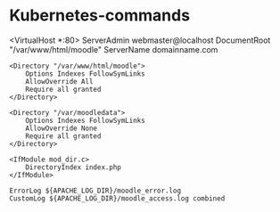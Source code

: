 # Kubernetes-commands
<VirtualHost *:80>
    ServerAdmin webmaster@localhost
    DocumentRoot "/var/www/html/moodle"
    ServerName domainname.com

    <Directory "/var/www/html/moodle">
        Options Indexes FollowSymLinks
        AllowOverride All
        Require all granted
    </Directory>

    <Directory "/var/moodledata">
        Options Indexes FollowSymLinks
        AllowOverride None
        Require all granted
    </Directory>

    <IfModule mod_dir.c>
        DirectoryIndex index.php
    </IfModule>

    ErrorLog ${APACHE_LOG_DIR}/moodle_error.log
    CustomLog ${APACHE_LOG_DIR}/moodle_access.log combined
</VirtualHost>
